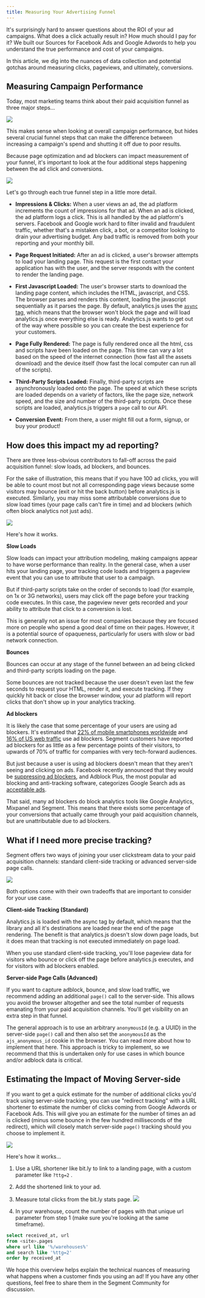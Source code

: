 ```yaml
---
title: Measuring Your Advertising Funnel
---
```


It's surprisingly hard to answer questions about the ROI of your ad campaigns. What does a click actually result in? How much should I pay for it? We built our Sources for Facebook Ads and Google Adwords to help you understand the true performance and cost of your campaigns.

In this article, we dig into the nuances of data collection and potential gotchas around measuring clicks, pageviews, and ultimately, conversions.

## Measuring Campaign Performance

Today, most marketing teams think about their paid acquisition funnel as three major steps…

![](images/funnel_hHyDC8eL.png)

This makes sense when looking at overall campaign performance, but hides several crucial funnel steps that can make the difference between increasing a campaign's spend and shutting it off due to poor results.

Because page optimization and ad blockers can impact measurement of your funnel, it's important to look at the four additional steps happening between the ad click and conversions.

![](images/funnel_WRSs3Iag.png)

Let's go through each true funnel step in a little more detail.

- **Impressions & Clicks:** When a user views an ad, the ad platform increments the count of impressions for that ad. When an ad is clicked, the ad platform logs a click. This is all handled by the ad platform's servers. Facebook and Google work hard to filter invalid and fraudulent traffic, whether that's a mistaken click, a bot, or a competitor looking to drain your advertising budget. Any bad traffic is removed from both your reporting and your monthly bill.

- **Page Request Initiated:** After an ad is clicked, a user's browser attempts to load your landing page. This request is the first contact your application has with the user, and the server responds with the content to render the landing page.

- **First Javascript Loaded:** The user's browser starts to download the landing page content, which includes the HTML, javascript, and CSS. The browser parses and renders this content, loading the javascript sequentially as it parses the page. By default, analytics.js uses the [`async`](http://www.w3schools.com/tags/att_script_async.asp) [tag](http://www.w3schools.com/tags/att_script_async.asp), which means that the browser won't block the page and will load analytics.js once everything else is ready. Analytics.js wants to get out of the way where possible so you can create the best experience for your customers.

- **Page Fully Rendered:** The page is fully rendered once all the html, css and scripts have been loaded on the page. This time can vary a lot based on the speed of the internet connection (how fast all the assets download) and the device itself (how fast the local computer can run all of the scripts).

- **Third-Party Scripts Loaded:** Finally, third-party scripts are asynchronously loaded onto the page. The speed at which these scripts are loaded depends on a variety of factors, like the page size, network speed, and the size and number of the third-party scripts. Once these scripts are loaded, analytics.js triggers a `page` call to our API.

- **Conversion Event:** From there, a user might fill out a form, signup, or buy your product!

## How does this impact my ad reporting?

There are three less-obvious contributors to fall-off across the paid acquisition funnel: slow loads, ad blockers, and bounces.

For the sake of illustration, this means that if you have 100 ad clicks, you will be able to count most but not all corresponding page views because some visitors may bounce (exit or hit the back button) before analytics.js is executed. Similarly, you may miss some attributable conversions due to slow load times (your page calls can't fire in time) and ad blockers (which often block analytics not just ads).

![](images/funnel_AiN7L5rw.png)

Here's how it works.

**Slow Loads**

Slow loads can impact your attribution modeling, making campaigns appear to have worse performance than reality. In the general case, when a user hits your landing page, your tracking code loads and triggers a pageview event that you can use to attribute that user to a campaign.

But if third-party scripts take on the order of seconds to load (for example, on 1x or 3G networks), users may click off the page before your tracking code executes. In this case, the pageview never gets recorded and your ability to attribute that click to a conversion is lost.

This is generally not an issue for most companies because they are focused more on people who spend a good deal of time on their pages. However, it is a potential source of opaqueness, particularly for users with slow or bad network connection.

**Bounces**

Bounces can occur at any stage of the funnel between an ad being clicked and third-party scripts loading on the page.

Some bounces are not tracked because the user doesn't even last the few seconds to request your HTML, render it, and execute tracking. If they quickly hit back or close the browser window, your ad platform will report clicks that don't show up in your analytics tracking.

**Ad blockers**

It is likely the case that some percentage of your users are using ad blockers. It's estimated that [22% of mobile smartphones worldwide](https://pagefair.com/blog/2016/mobile-adblocking-report/) and [16% of US web traffic](https://pagefair.com/blog/2015/ad-blocking-report/) use ad blockers. Segment customers have reported ad blockers for as little as a few percentage points of their visitors, to upwards of 70% of traffic for companies with very tech-forward audiences.

But just because a user is using ad blockers doesn't mean that they aren't seeing and clicking on ads. Facebook recently announced that they would be [suppressing ad blockers](http://newsroom.fb.com/news/2016/08/a-new-way-to-control-the-ads-you-see-on-facebook-and-an-update-on-ad-blocking/), and Adblock Plus, the most popular ad blocking and anti-tracking software, categorizes Google Search ads as [acceptable ads](https://adblockplus.org/acceptable-ads).

That said, many ad blockers do block analytics tools like Google Analytics, Mixpanel and Segment. This means that there exists some percentage of your conversions that actually came through your paid acquisition channels, but are unattributable due to ad blockers.

## What if I need more precise tracking?

Segment offers two ways of joining your user clickstream data to your paid acquisition channels: standard client-side tracking or advanced server-side page calls.

![](images/funnel_TbpPljpe.png)

Both options come with their own tradeoffs that are important to consider for your use case.

**Client-side Tracking (Standard)**

Analytics.js is loaded with the async tag by default, which means that the library and all it's destinations are loaded near the end of the page rendering. The benefit is that analytics.js doesn't slow down page loads, but it does mean that tracking is not executed immediately on page load.

When you use standard client-side tracking, you'll lose pageview data for visitors who bounce or click off the page before analytics.js executes, and for visitors with ad blockers enabled.

**Server-side Page Calls (Advanced)**

If you want to capture adblock, bounce, and slow load traffic, we recommend adding an additional `page()` call to the server-side. This allows you avoid the browser altogether and see the total number of requests emanating from your paid acquisition channels. You'll get visibility on an extra step in that funnel.

The general approach is to use an arbitrary `anonymousId` (e.g. a UUID) in the server-side `page()` call and then also set the `anonymousId` as the `ajs_anonymous_id` cookie in the browser. You can read more about how to implement that here. This approach is tricky to implement, so we recommend that this is undertaken only for use cases in which bounce and/or adblock data is critical.

## Estimating the Impact of Moving Server-side

If you want to get a quick estimate for the number of additional clicks you'd track using server-side tracking, you can use "redirect tracking" with a URL shortener to estimate the number of clicks coming from Google Adwords or Facebook Ads. This will give you an estimate for the number of times an ad is clicked (minus some bounce in the few hundred milliseconds of the redirect), which will closely match server-side `page()` tracking should you choose to implement it.

![](images/funnel_pkFkyAKr.png)

Here's how it works…

1.  Use a URL shortener like bit.ly to link to a landing page, with a custom parameter like `?ttg=2` .

2.  Add the shortened link to your ad.

3.  Measure total clicks from the bit.ly stats page.
    ![](images/funnel_vMpEZBVz.png)

4.  In your warehouse, count the number of pages with that unique url parameter from step 1 (make sure you're looking at the same timeframe).


```sql
select received_at, url
from <site>.pages
where url like '%/warehouses%'
and search like '%ttg=2'
order by received_at
```

We hope this overview helps explain the technical nuances of measuring what happens when a customer finds you using an ad! If you have any other questions, feel free to share them in the Segment Community for discussion.
